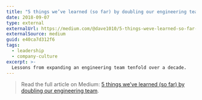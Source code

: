 ```yaml
---
title: "5 things we’ve learned (so far) by doubling our engineering team"
date: 2018-09-07
type: external
externalUrl: https://medium.com/@dave1010/5-things-weve-learned-so-far-by-doubling-our-engineering-team-e40ca7d312f6
externalSource: medium
guid: e40ca7d312f6
tags:
  - leadership
  - company-culture
excerpt: >-
  Lessons from expanding an engineering team tenfold over a decade.
---
```


> Read the full article on Medium: [5 things we’ve learned (so far) by doubling our engineering team](https://medium.com/@dave1010/5-things-weve-learned-so-far-by-doubling-our-engineering-team-e40ca7d312f6).
